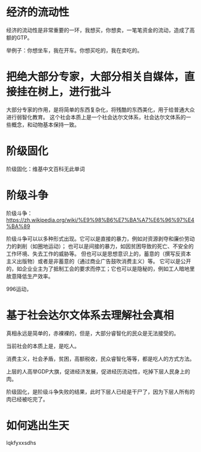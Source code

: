 # 经济的流动性
经济的流动性是非常重要的一环，我想买，你想卖，一笔笔资金的流动，造成了高额的GTP。

举例子：你想坐车，我在开车。你想买吃的，我在卖吃的。

# 把绝大部分专家，大部分相关自媒体，直接挂在树上，进行批斗
大部分专家的作用，是将简单的东西复杂化，将残酷的东西美化，用于给普通大众进行弱智化教育。
这个社会本质上是一个社会达尔文体系，社会达尔文体系的一些概念，和动物基本保持一致。

# 阶级固化
阶级固化：维基中文百科无此单词

# 阶级斗争
阶级斗争：https://zh.wikipedia.org/wiki/%E9%98%B6%E7%BA%A7%E6%96%97%E4%BA%89

阶级斗争可以以多种形式出现。它可以是直接的暴力，例如对资源剥夺和廉价劳动力的剥削（如圈地运动）；
也可以是间接的暴力，如因贫困导致的死亡、不安全的工作环境、失去工作的威胁等。
但也可以是思想意识上的，蓄意的（撰写反资本主义出版物）或者是非蓄意的（通过商业广告鼓吹消费主义）等。
它可以是公开的，如企业业主为了抵制工会的要求而停工；它也可以是隐秘的，例如工人暗地里故意降低生产效率。

996运动，

# 基于社会达尔文体系去理解社会真相
真相永远是简单的，赤裸裸的，但是，大部分睿智化的民众是无法接受的。

当前社会的本质上是，是吃人。

消费主义，社会矛盾，贫困，高额税收，民众睿智化等等，都是吃人的方式方法。

上层的人高举GDP大旗，促进经济发展，促进经历流动性，吃掉下层人民身上的肉。

阶级固化，是阶级斗争失败的结果，此时下层人已经是干尸了，因为下层人所有的肉已经被吃完了。

# 如何逃出生天
lqkfyxxsdhs
